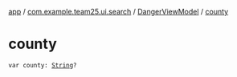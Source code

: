 [app](../../index.md) / [com.example.team25.ui.search](../index.md) / [DangerViewModel](index.md) / [county](./county.md)

# county

`var county: `[`String`](https://kotlinlang.org/api/latest/jvm/stdlib/kotlin/-string/index.html)`?`